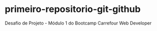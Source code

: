 # primeiro-repositorio-git-github
Desafio de Projeto - Módulo 1 do Bootcamp Carrefour Web Developer

